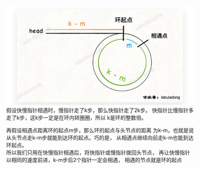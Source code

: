 ![img.png](img.png)
假设快慢指针相遇时，慢指针走了k步，那么快指针走了2k步。
快指针比慢指针多走了k步，这k步一定是在环内转圈圈，所以
k是环的整数倍。  

再假设相遇点距离环的起点m步，那么环的起点与头节点的距离
为k-m，也就是说从头节点走k-m步就能到达环的起点。巧的是，
从相遇点继续向前走k-m也能到达环起点。  
所以我们只用在快慢指针相遇后，将快指针或慢指针拨回头节点，
再让快慢指针以相同的速度前进，k-m步后2个指针一定会相遇，
相遇的节点就是环的起点